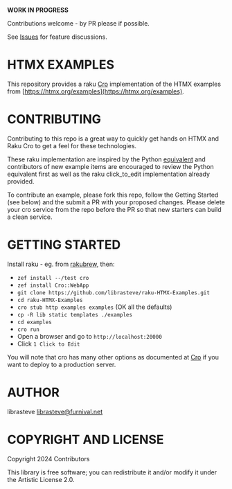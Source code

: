 **WORK IN PROGRESS**

Contributions welcome - by PR please if possible.

See [Issues](https://github.com/librasteve/raku-HTMX/issues) for feature discussions.

HTMX EXAMPLES
=============

This repository provides a raku [Cro](https://cro.raku.org) implementation of the HTMX examples from [https://htmx.org/examples](https://htmx.org/examples).

CONTRIBUTING
============

Contributing to this repo is a great way to quickly get hands on HTMX and Raku Cro to get a feel for these technologies.

These raku implementation are inspired by the Python [equivalent](https://github.com/Konfuzian/htmx-examples-with-flask/tree/main) and contributors of new example items are encouraged to review the Python equivalent first as well as the raku click_to_edit implementation already provided.

To contribute an example, please fork this repo, follow the Getting Started (see below) and the submit a PR with your proposed changes. Please delete your cro service from the repo before the PR so that new starters can build a clean service.


GETTING STARTED
===============

Install raku - eg. from [rakubrew](https://rakubrew.org), then:

- `zef install --/test cro`
- `zef install Cro::WebApp`
- `git clone https://github.com/librasteve/raku-HTMX-Examples.git`
- `cd raku-HTMX-Examples`
- `cro stub http examples examples`  (OK all the defaults)
- `cp -R lib static templates ./examples`
- `cd examples`
- `cro run`
- Open a browser and go to `http://localhost:20000`
- Click `1 Click to Edit`

You will note that cro has many other options as documented at [Cro](https://cro.raku.org) if you want to deploy to a production server.


AUTHOR
======

librasteve <librasteve@furnival.net>

COPYRIGHT AND LICENSE
=====================

Copyright 2024 Contributors

This library is free software; you can redistribute it and/or modify it under the Artistic License 2.0.


